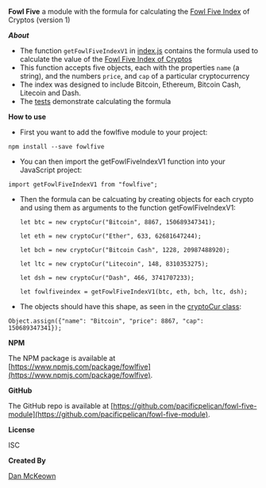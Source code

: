 **Fowl Five**
a module with the formula for calculating the [Fowl Five Index](https://djmblog.com/page/Fowl-Five-Index) of Cryptos (version 1)

***About***
- The function `getFowlFiveIndexV1` in [index.js](index.js) contains the formula used to calculate the value of the [Fowl Five Index of Cryptos](http://danmckeown.info/fowlfive)
- This function accepts five objects, each with the properties `name` (a string), and the numbers `price`, and `cap` of a particular cryptocurrency
- The index was designed to include Bitcoin, Ethereum, Bitcoin Cash, Litecoin and Dash.
- The [tests](testsuite.test.js) demonstrate calculating the formula

**How to use**
- First you want to add the fowlfive module to your project:

`npm install --save fowlfive`


- You can then import the getFowlFiveIndexV1 function into your JavaScript project:

`import getFowlFiveIndexV1 from "fowlfive";`


- Then the formula can be calcuating by creating objects for each crypto and using them as arguments to the function getFowlFiveIndexV1:

  `let btc = new cryptoCur("Bitcoin", 8867, 150689347341);`

  `let eth = new cryptoCur("Ether", 633, 62681647244);`

  `let bch = new cryptoCur("Bitcoin Cash", 1228, 20987488920);`

  `let ltc = new cryptoCur("Litecoin", 148, 8310353275);`

  `let dsh = new cryptoCur("Dash", 466, 3741707233);`

  `let fowlfiveindex = getFowlFiveIndexV1(btc, eth, bch, ltc, dsh);`


- The objects should have this shape, as seen in the [cryptoCur class](cryptoCur.js):

`Object.assign({"name": "Bitcoin", "price": 8867, "cap": 150689347341});`

**NPM**

The NPM package is available at [https://www.npmjs.com/package/fowlfive](https://www.npmjs.com/package/fowlfive).

**GitHub**

The GitHub repo is available at [https://github.com/pacificpelican/fowl-five-module](https://github.com/pacificpelican/fowl-five-module).

**License**

ISC

**Created By**

[Dan McKeown](http://danmckeown.info)

